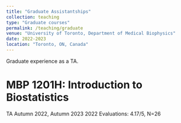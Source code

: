 ```yaml
---
title: "Graduate Assistantships"
collection: teaching
type: "Graduate courses"
permalink: /teaching/graduate
venue: "University of Toronto, Department of Medical Biophysics"
date: 2022-2023 
location: "Toronto, ON, Canada"
---
```


Graduate experience as a TA.

MBP 1201H: Introduction to Biostatistics
======
TA Autumn 2022, Autumn 2023
2022 Evaluations: 4.17/5, N=26
